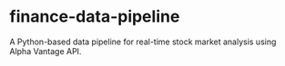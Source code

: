 # finance-data-pipeline
A Python-based data pipeline for real-time stock market analysis using Alpha Vantage API. 
